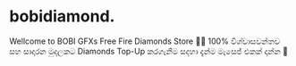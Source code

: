 # bobidiamond.
Wellcome to BOBI GFXs Free Fire Diamonds Store 💎💸  100% විශ්වාසවන්තව සහ සාදාරන මුදලකට Diamonds Top-Up කරගැනීම සදහා දැන්ම මැසෙජ් එකක් දාන්න 📩
